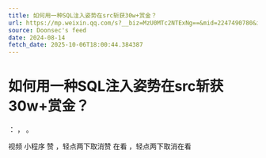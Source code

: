 ```yaml
---
title: 如何用一种SQL注入姿势在src斩获30w+赏金？
url: https://mp.weixin.qq.com/s?__biz=MzU0MTc2NTExNg==&mid=2247490780&idx=1&sn=8c7b7c17ba997dbc03508d9ab4358a87
source: Doonsec's feed
date: 2024-08-14
fetch_date: 2025-10-06T18:00:44.384387
---
```


# 如何用一种SQL注入姿势在src斩获30w+赏金？

：
，
。

视频
小程序
赞
，轻点两下取消赞
在看
，轻点两下取消在看